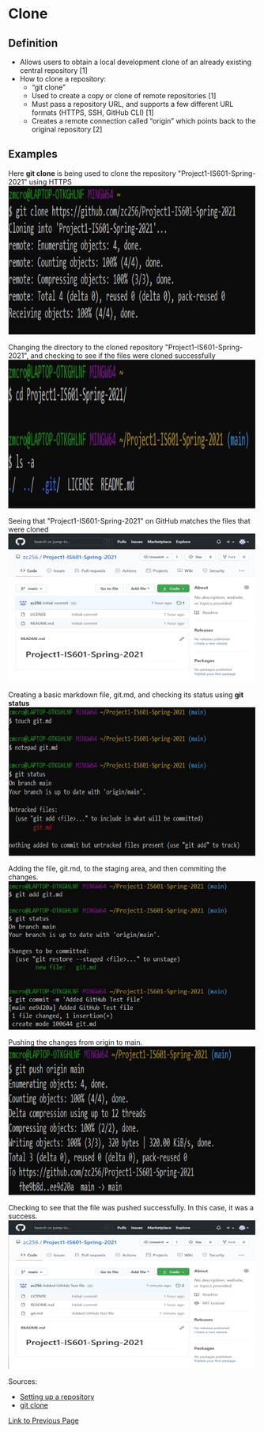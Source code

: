 # Clone

## Definition

* Allows users to obtain a local development clone of an already existing central repository [1]
* How to clone a repository:
	* “git clone”
	* Used to create a copy or clone of remote repositories [1]
	* Must pass a repository URL, and supports a few different URL formats (HTTPS, SSH, GitHub CLI) [1]
	* Creates a remote connection called “origin” which points back to the original repository [2]

## Examples 
Here **git clone** is being used to clone the repository "Project1-IS601-Spring-2021" using HTTPS
<img src="./git_clone/git_clone.jpg" width="500" height="300">

Changing the directory to the cloned repository "Project1-IS601-Spring-2021", and checking to see if the files were cloned successfully
<img src="./git_clone/git_clone_2.jpg" width="500" height="300">

Seeing that "Project1-IS601-Spring-2021" on GitHub matches the files that were cloned
<img src="./git_clone/git_clone_3.jpg" width="500" height="300">

Creating a basic markdown file, git.md, and checking its status using **git status**
<img src="./git_clone/git_clone_4.jpg" width="500" height="300">

Adding the file, git.md, to the staging area, and then commiting the changes.
<img src="./git_clone/git_clone_5.jpg" width="500" height="300">

Pushing the changes from origin to main.
<img src="./git_clone/git_clone_6.jpg" width="500" height="300">

Checking to see that the file was pushed successfully. In this case, it was a success.
<img src="./git_clone/git_clone_7.jpg" width="500" height="300">

Sources:

* [Setting up a repository](https://www.atlassian.com/git/tutorials/setting-up-a-repository) 
* [git clone](https://www.atlassian.com/git/tutorials/setting-up-a-repository/git-clone)

[Link to Previous Page](/terms.md)